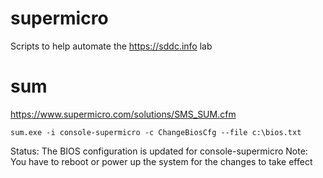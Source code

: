 # supermicro
Scripts to help automate the https://sddc.info lab
# sum
https://www.supermicro.com/solutions/SMS_SUM.cfm

```
sum.exe -i console-supermicro -c ChangeBiosCfg --file c:\bios.txt
```
Status: The BIOS configuration is updated for console-supermicro
Note: You have to reboot or power up the system for the changes to take effect
